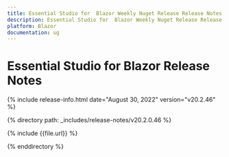 ```yaml
---
title: Essential Studio for  Blazor Weekly Nuget Release Release Notes  
description: Essential Studio for  Blazor Weekly Nuget Release Release Notes 
platform: Blazor
documentation: ug
---
```


# Essential Studio for  Blazor  Release Notes  

{% include release-info.html date="August 30, 2022"  version="v20.2.46" %} 

{% directory path: _includes/release-notes/v20.2.0.46 %}

{% include {{file.url}} %}

{% enddirectory %}

